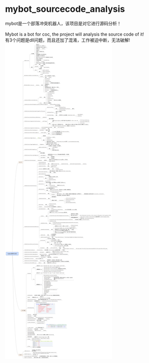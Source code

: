 # mybot_sourcecode_analysis
mybot是一个部落冲突机器人，该项目是对它进行源码分析！ <br><br>
Mybot is a bot for coc, the project will analysis the source code of it! <br>
有3个问题是dll问题，而且还加了混淆，工作被迫中断，无法破解!<br>
![image](https://github.com/georgexuedz/mybot_sourcecode_analysis/raw/master/mybot源码分析.png)
